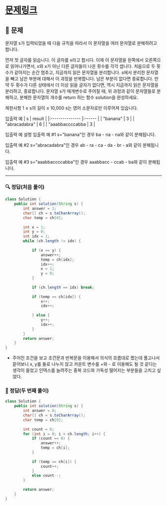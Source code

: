 # [문제링크](https://school.programmers.co.kr/learn/courses/30/lessons/140108?language=java)

## 📝 문제

문자열 s가 입력되었을 때 다음 규칙을 따라서 이 문자열을 여러 문자열로 분해하려고 합니다.

먼저 첫 글자를 읽습니다. 이 글자를 x라고 합시다.
이제 이 문자열을 왼쪽에서 오른쪽으로 읽어나가면서, x와 x가 아닌 다른 글자들이 나온 횟수를 각각 셉니다. 처음으로 두 횟수가 같아지는 순간 멈추고, 지금까지 읽은 문자열을 분리합니다.
s에서 분리한 문자열을 빼고 남은 부분에 대해서 이 과정을 반복합니다. 남은 부분이 없다면 종료합니다.
만약 두 횟수가 다른 상태에서 더 이상 읽을 글자가 없다면, 역시 지금까지 읽은 문자열을 분리하고, 종료합니다.
문자열 s가 매개변수로 주어질 때, 위 과정과 같이 문자열들로 분해하고, 분해한 문자열의 개수를 return 하는 함수 solution을 완성하세요.

제한사항
1 ≤ s의 길이 ≤ 10,000
s는 영어 소문자로만 이루어져 있습니다.

입출력 예
| s               | result |
|:--------------- |:------ |
| "banana"        | 3      |
| "abracadabra"   | 6      |
| "aaabbaccccabba | 3      |

입출력 예 설명
입출력 예 #1
s="banana"인 경우 ba - na - na와 같이 분해됩니다.

입출력 예 #2
s="abracadabra"인 경우 ab - ra - ca - da - br - a와 같이 분해됩니다.

입출력 예 #3
s="aaabbaccccabba"인 경우 aaabbacc - ccab - ba와 같이 분해됩니다.

---

### 🔍 정답(처음 풀이)

```java
class Solution {
    public int solution(String s) {
        int answer = 1;
        char[] ch = s.toCharArray();
        char temp = ch[0];
        
        int x = 1;
        int y = 0;
        int idx = 1;
        while (ch.length != idx) {   
                
            if (x == y) {
                answer++;
                temp = ch[idx];
                idx++;
                x = 1;
                y = 0;
            } 
            
            if (ch.length == idx) break;
            
            if (temp == ch[idx]) {
                x++;
                idx++;
                
            } else {
                y++;
                idx++;
            }
        }
        return answer;
    }
}
```
- 주어진 조건을 보고 조건문과 반복문을 이용해서 의식의 흐름대로 짰는데 풀고나서 뜯어보니 x, y를 둘로 나누지 않고 카운트 변수를 +와 - 로 이용해도 될 것 같다는 생각이 들었고 인덱스를 늘려주는 중복 코드와 가독성 떨어지는 부분들을 고치고 싶었다.

### 🔎 정답(두 번째 풀이)

```java
class Solution {
    public int solution(String s) {
        int answer = 0;
        char[] ch = s.toCharArray();
        char temp = ch[0];
        
        int count = 0;
        for (int i = 0; i < ch.length; i++) {
            if (count == 0) {
                answer++;
                temp = ch[i];
            }
            
            if (temp == ch[i]) {
                count++;
            }
            else count--;
        }
          
        return answer;
    }
}
```